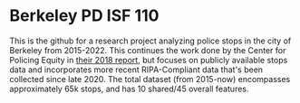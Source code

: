 # Berkeley PD ISF 110
 
This is the github for a research project analyzing police stops in the city of Berkeley from 2015-2022. This continues the work done by the Center for Policing Equity in [their 2018 report](https://www.berkeleyside.org/wp-content/uploads/2018/05/Berkeley-Report-May-2018.pdf), but focuses on publicly available stops data and incorporates more recent RIPA-Compliant data that's been collected since late 2020. The total dataset (from 2015-now) encompasses approximately 65k stops, and has 10 shared/45 overall features.  
